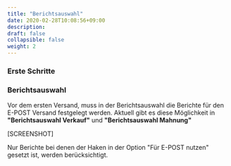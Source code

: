 ```yaml
---
title: "Berichtsauswahl"
date: 2020-02-28T10:08:56+09:00
description: 
draft: false
collapsible: false
weight: 2
---
```

### Erste Schritte

### Berichtsauswahl
Vor dem ersten Versand, muss in der Berichtsauswahl die Berichte für den E-POST Versand festgelegt werden. Aktuell gibt es diese Möglichkeit in **"Berichtsauswahl Verkauf"** und **"Berichtsauswahl Mahnung"**

[SCREENSHOT]

Nur Berichte bei denen der Haken in der Option "Für E-POST nutzen" gesetzt ist, werden berücksichtigt.


